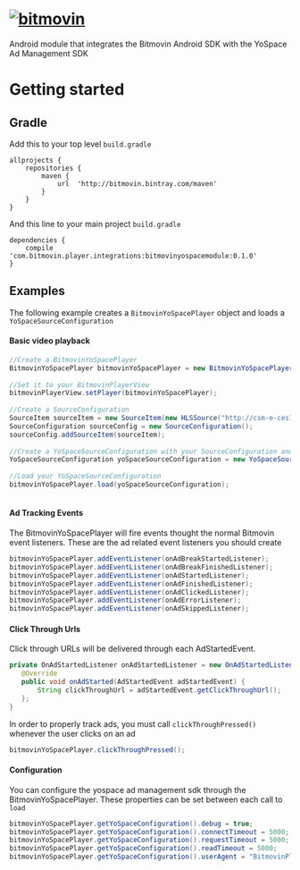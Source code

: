 # [![bitmovin](http://bitmovin-a.akamaihd.net/webpages/bitmovin-logo-github.png)](http://www.bitmovin.com)
Android module that integrates the Bitmovin Android SDK with the YoSpace Ad Management SDK

# Getting started
## Gradle

Add this to your top level `build.gradle`

```
allprojects {
    repositories {
		maven {
			url  'http://bitmovin.bintray.com/maven'
		}
	}
}
```

And this line to your main project `build.gradle`

```
dependencies {
    compile 'com.bitmovin.player.integrations:bitmovinyospacemodule:0.1.0'
}
```

## Examples

The following example creates a `BitmovinYoSpacePlayer` object and loads a `YoSpaceSourceConfiguration`

#### Basic video playback 
```java
//Create a BitmovinYoSpacePlayer
BitmovinYoSpacePlayer bitmovinYoSpacePlayer = new BitmovinYoSpacePlayer(getApplicationContext());
    
//Set it to your BitmovinPlayerView
bitmovinPlayerView.setPlayer(bitmovinYoSpacePlayer);
    
//Create a SourceConfiguration 
SourceItem sourceItem = new SourceItem(new HLSSource("http://csm-e-ces1eurxaws101j8-6x78eoil2agd.cds1.yospace.com/csm/extlive/yospace02,hlssample.m3u8?yo.br=true&yo.ac=true"));
SourceConfiguration sourceConfig = new SourceConfiguration();
sourceConfig.addSourceItem(sourceItem);
    
//Create a YoSpaceSourceConfiguration with your SourceConfiguration and a YoSpaceAssetType
YoSpaceSourceConfiguration yoSpaceSourceConfiguration = new YoSpaceSourceConfiguration(sourceConfig,YoSpaceAssetType.LINEAR);
    
//Load your YoSpaceSourceConfiguration
bitmovinYoSpacePlayer.load(yoSpaceSourceConfiguration);
        
```

#### Ad Tracking Events
The BitmovinYoSpacePlayer will fire events thought the normal Bitmovin event listeners. These are the ad related event listeners you should create 

```java
bitmovinYoSpacePlayer.addEventListener(onAdBreakStartedListener);
bitmovinYoSpacePlayer.addEventListener(onAdBreakFinishedListener);
bitmovinYoSpacePlayer.addEventListener(onAdStartedListener);
bitmovinYoSpacePlayer.addEventListener(onAdFinishedListener);
bitmovinYoSpacePlayer.addEventListener(onAdClickedListener);
bitmovinYoSpacePlayer.addEventListener(onAdErrorListener);
bitmovinYoSpacePlayer.addEventListener(onAdSkippedListener);
``` 


#### Click Through Urls
Click through URLs will be delivered through each AdStartedEvent.
```java
private OnAdStartedListener onAdStartedListener = new OnAdStartedListener() {
   @Override
   public void onAdStarted(AdStartedEvent adStartedEvent) {
       String clickThroughUrl = adStartedEvent.getClickThroughUrl();
   };
}
```

In order to properly track ads, you must call `clickThroughPressed()` whenever the user clicks on an ad
```java
bitmovinYoSpacePlayer.clickThroughPressed();
```

#### Configuration
You can configure the yospace ad management sdk through the BitmovinYoSpacePlayer. These properties can be set between each call to `load`

```java
bitmovinYoSpacePlayer.getYoSpaceConfiguration().debug = true;
bitmovinYoSpacePlayer.getYoSpaceConfiguration().connectTimeout = 5000;
bitmovinYoSpacePlayer.getYoSpaceConfiguration().requestTimeout = 5000;
bitmovinYoSpacePlayer.getYoSpaceConfiguration().readTimeout = 5000;
bitmovinYoSpacePlayer.getYoSpaceConfiguration().userAgent = "BitmovinPlayerUserAgent";
```


